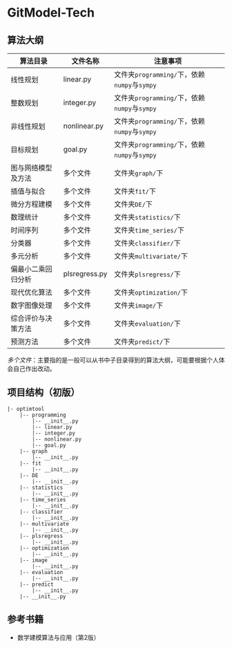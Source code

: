 # GitModel-Tech

## 算法大纲
<div align="center">

|算法目录|文件名称|注意事项|
|--|--|--|
|线性规划|linear.py|文件夹`programming/`下，依赖`numpy`与`sympy`|
|整数规划|integer.py|文件夹`programming/`下，依赖`numpy`与`sympy`|
|非线性规划|nonlinear.py|文件夹`programming/`下，依赖`numpy`与`sympy`|
|目标规划|goal.py|文件夹`programming/`下，依赖`numpy`与`sympy`|
|图与网络模型及方法|多个文件|文件夹`graph/`下|
|插值与拟合|多个文件|文件夹`fit/`下|
|微分方程建模|多个文件|文件夹`DE/`下|
|数理统计|多个文件|文件夹`statistics/`下|
|时间序列|多个文件|文件夹`time_series/`下|
|分类器|多个文件|文件夹`classifier/`下|
|多元分析|多个文件|文件夹`multivariate/`下|
|偏最小二乘回归分析|plsregress.py|文件夹`plsregress/`下|
|现代优化算法|多个文件|文件夹`optimization/`下|
|数字图像处理|多个文件|文件夹`image/`下|
|综合评价与决策方法|多个文件|文件夹`evaluation/`下|
|预测方法|多个文件|文件夹`predict/`下|

</div>

*多个文件*：主要指的是一般可以从书中子目录得到的算法大纲，可能要根据个人体会自己作出改动。

## 项目结构（初版）

```textile
|- optimtool
    |-- programming
        |-- __init__.py
        |-- linear.py
        |-- integer.py
        |-- nonlinear.py
        |-- goal.py
    |-- graph
        |-- __init__.py
    |-- fit
        |-- __init__.py
    |-- DE
        |-- __init__.py
    |-- statistics
        |-- __init__.py
    |-- time_series
        |-- __init__.py
    |-- classifier
        |-- __init__.py
    |-- multivariate
        |-- __init__.py
    |-- plsregress
        |-- __init__.py
    |-- optimization
        |-- __init__.py
    |-- image
        |-- __init__.py
    |-- evaluation
        |-- __init__.py
    |-- predict
        |-- __init__.py
    |-- __init__.py 
```

## 参考书籍
* 数学建模算法与应用（第2版）